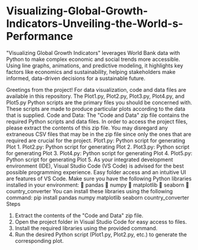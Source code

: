 # Visualizing-Global-Growth-Indicators-Unveiling-the-World-s-Performance
"Visualizing Global Growth Indicators" leverages World Bank data with Python to make complex economic and social trends more accessible. Using line graphs, animations, and predictive modeling, it highlights key factors like economics and sustainability, helping stakeholders make informed, data-driven decisions for a sustainable future.

Greetings from the project! For data visualization, code and data files are available in this repository. The Plot1.py, Plot2.py, Plot3.py, Plot4.py, and Plot5.py Python scripts are the primary files you should be concerned with. These scripts are made to produce particular plots according to the data that is supplied.
Code and Data: The "Code and Data" zip file contains the required Python scripts and data files. In order to access the project files, please extract the contents of this zip file. You may disregard any extraneous CSV files that may be in the zip file since only the ones that are required are crucial for the project. Plot1.py: Python script for generating Plot 1.
Plot2.py: Python script for generating Plot 2.
Plot3.py: Python script for generating Plot 3.
Plot4.py: Python script for generating Plot 4.
Plot5.py: Python script for generating Plot 5. As your integrated development environment (IDE), Visual Studio Code (VS Code) is advised for the best possible programming experience. Easy folder access and an intuitive UI are features of VS Code. Make sure you have the following Python libraries installed in your environment:
 pandas
 numpy
 matplotlib
 seaborn
 country_converter
You can install these libraries using the following command:
pip install pandas numpy matplotlib seaborn country_converter
Steps
1. Extract the contents of the "Code and Data" zip file.
2. Open the project folder in Visual Studio Code for easy access to files.
3. Install the required libraries using the provided command.
4. Run the desired Python script (Plot1.py, Plot2.py, etc.) to generate the corresponding plot.
